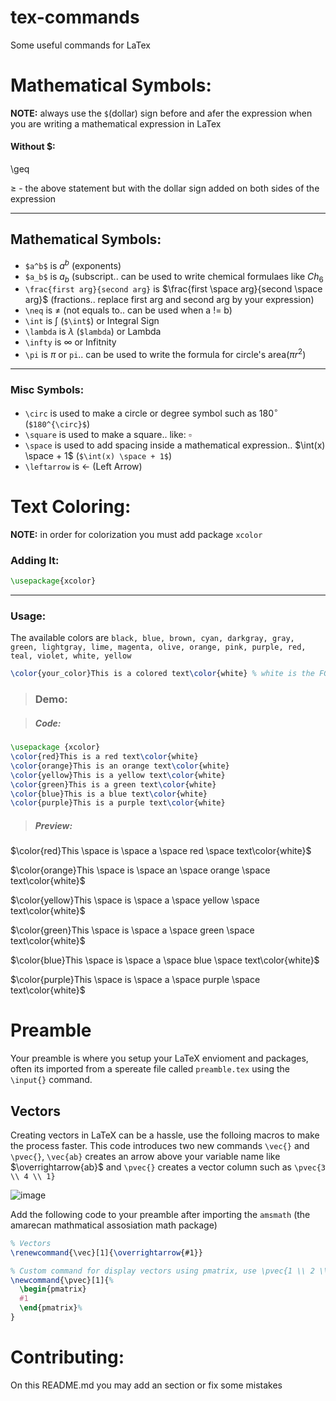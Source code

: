 # tex-commands
Some useful commands for LaTex

# Mathematical Symbols:

**NOTE:** always use the `$`(dollar) sign before and afer the expression when you are writing a mathematical expression in LaTex

#### Without $:
\geq

$\geq$ - the above statement but with the dollar sign added on both sides of the expression

----

## Mathematical Symbols:

- `$a^b$` is $a^b$ (exponents)
- `$a_b$` is $a_b$ (subscript.. can be used to write chemical formulaes like $Ch_6$
- `\frac{first arg}{second arg}` is $\frac{first \space arg}{second \space arg}$ (fractions.. replace first arg and second arg by your expression)
- `\neq` is $\neq$ (not equals to.. can be used when a != b)
- `\int` is $\int$ (`$\int$`) or Integral Sign
- `\lambda` is $\lambda$ (`$lambda`) or Lambda
- `\infty` is $\infty$ or Infitnity
- `\pi` is $\pi$ or `pi`.. can be used to write the formula for circle's area($\pi r^2$)

----

### Misc Symbols:
- `\circ` is used to make a circle or degree symbol such as  $180^{\circ}$ (`$180^{\circ}$`)
- `\square` is used to make a square.. like: $\square$
- `\space` is used to add spacing inside a mathematical expression.. $\int(x) \space + 1$ (`$\int(x) \space + 1$`)
- `\leftarrow` is $\leftarrow$ (Left Arrow)

# Text Coloring:
**NOTE:** in order for colorization you must add package `xcolor`

### Adding It:
```latex
\usepackage{xcolor}
```

---

### Usage:
The available colors are `black, blue, brown, cyan, darkgray, gray, green, lightgray, lime, magenta, olive, orange, pink, purple, red, teal, violet, white, yellow`

```latex
\color{your_color}This is a colored text\color{white} % white is the FG here
```

> ### Demo:

> ##### Code: 
```latex
\usepackage {xcolor}
\color{red}This is a red text\color{white}
\color{orange}This is an orange text\color{white}
\color{yellow}This is a yellow text\color{white}
\color{green}This is a green text\color{white}
\color{blue}This is a blue text\color{white}
\color{purple}This is a purple text\color{white}
```
> ##### Preview:
$\color{red}This \space is \space a \space red \space text\color{white}$

$\color{orange}This \space is \space an \space orange \space text\color{white}$

$\color{yellow}This \space is \space a \space yellow \space text\color{white}$

$\color{green}This \space is \space a \space green \space text\color{white}$

$\color{blue}This \space is \space a \space blue \space text\color{white}$

$\color{purple}This \space is \space a \space purple \space text\color{white}$

# Preamble
Your preamble is where you setup your LaTeX envioment and packages, often its imported from a spereate file called `preamble.tex` using the `\input{}` command.

## Vectors
Creating vectors in LaTeX can be a hassle, use the folloing macros to make the process faster. This code introduces two new commands `\vec{}` and `\pvec{}`, `\vec{ab}` creates an arrow above your variable name like $\overrightarrow{ab}$ and `\pvec{}` creates a vector column such as `\pvec{3 \\ 4 \\ 1}` 

![image](https://github.com/logicguy1/tex-commands/assets/56993729/ac1e5582-1560-4a0c-b7f4-17b5044c5ec8)

Add the following code to your preamble after importing the `amsmath` (the amarecan mathmatical assosiation math package)
```latex
% Vectors
\renewcommand{\vec}[1]{\overrightarrow{#1}}

% Custom command for display vectors using pmatrix, use \pvec{1 \\ 2 \\ 3}
\newcommand{\pvec}[1]{%
  \begin{pmatrix}
  #1
  \end{pmatrix}%
}
```

# Contributing:
On this README.md you may add an section or fix some mistakes
